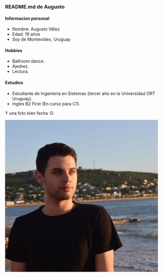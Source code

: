 ### README.md de Augusto

#### Informacion personal

- Nombre: Augusto Vélez
- Edad: 19 años
- Soy de Montevideo, Uruguay

#### Hobbies

- Ballroom dance.
- Ajedrez.
- Lectura.

#### Estudios

- Estudiante de Ingenieria en Sistemas (tercer año en la Universidad ORT Uruguay).
- Ingles B2 First (En curso para C1).

Y una foto bien facha :D

![Foto bien facha](https://github.com/Augusto469/Augusto469/blob/master/foto_perfil.png)
